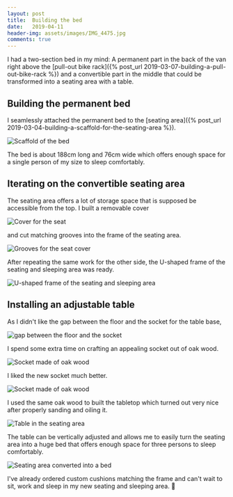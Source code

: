 ```yaml
---
layout: post
title:  Building the bed
date:   2019-04-11
header-img: assets/images/IMG_4475.jpg
comments: true
---
```


I had a two-section bed in my mind: A permanent part in the back of the van right above the [pull-out bike rack]({% post_url 2019-03-07-building-a-pull-out-bike-rack %}) and a convertible part in the middle that could be transformed into a seating area with a table.

## Building the permanent bed

I seamlessly attached the permanent bed to the [seating area]({% post_url 2019-03-04-building-a-scaffold-for-the-seating-area %}).

![Scaffold of the bed](/assets/images/IMG_4290.jpg)

The bed is about 188cm long and 76cm wide which offers enough space for a single person of my size to sleep comfortably.

## Iterating on the convertible seating area

The seating area offers a lot of storage space that is supposed be accessible from the top. I built a removable cover

![Cover for the seat](/assets/images/IMG_4296.jpg)

and cut matching grooves into the frame of the seating area.

![Grooves for the seat cover](/assets/images/IMG_4293.jpg)

After repeating the same work for the other side, the U-shaped frame of the seating and sleeping area was ready.

![U-shaped frame of the seating and sleeping area](/assets/images/IMG_4295.jpg)

## Installing an adjustable table

As I didn't like the gap between the floor and the socket for the table base,

![gap between the floor and the socket](/assets/images/IMG_4380.jpg)

I spend some extra time on crafting an appealing socket out of oak wood.

![Socket made of oak wood](/assets/images/IMG_4381.jpg)

I liked the new socket much better.

![Socket made of oak wood](/assets/images/IMG_4386.jpg)

I used the same oak wood to built the tabletop which turned out very nice after properly sanding and oiling it.

![Table in the seating area](/assets/images/IMG_4475.jpg)

The table can be vertically adjusted and allows me to easily turn the seating area into a huge bed that offers enough space for three persons to sleep comfortably.

![Seating area converted into a bed](/assets/images/IMG_4474.jpg)

I've already ordered custom cushions matching the frame and can't wait to sit, work and sleep in my new seating and sleeping area. :clap:
